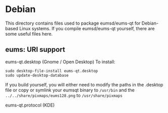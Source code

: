 
Debian
====================
This directory contains files used to package eumsd/eums-qt
for Debian-based Linux systems. If you compile eumsd/eums-qt yourself, there are some useful files here.

## eums: URI support ##


eums-qt.desktop  (Gnome / Open Desktop)
To install:

	sudo desktop-file-install eums-qt.desktop
	sudo update-desktop-database

If you build yourself, you will either need to modify the paths in
the .desktop file or copy or symlink your eumsqt binary to `/usr/bin`
and the `../../share/pixmaps/eums128.png` to `/usr/share/pixmaps`

eums-qt.protocol (KDE)

